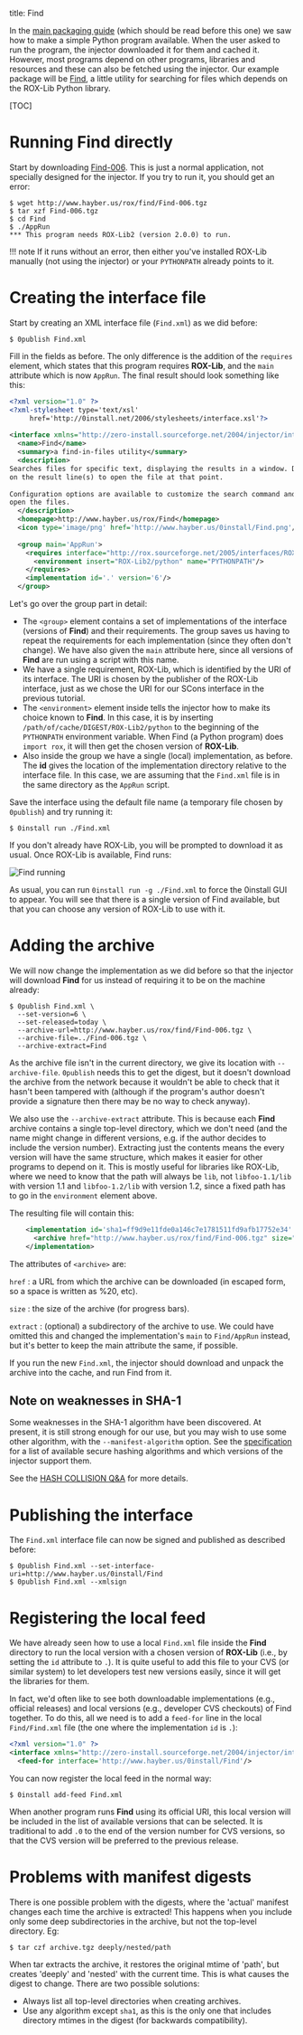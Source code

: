 title: Find

In the [main packaging guide](../guide-gui.md) (which should be read before this one) we saw how to make a simple Python program available. When the user asked to run the program, the injector downloaded it for them and cached it. However, most programs depend on other programs, libraries and resources and these can also be fetched using the injector. Our example package will be [Find](http://www.hayber.us/rox/Find), a little utility for searching for files which depends on the ROX-Lib Python library.

[TOC]

# Running Find directly

Start by downloading [Find-006](http://www.hayber.us/rox/find/Find-006.tgz). This is just a normal application, not specially designed for the injector. If you try to run it, you should get an error:

```shell
$ wget http://www.hayber.us/rox/find/Find-006.tgz
$ tar xzf Find-006.tgz
$ cd Find
$ ./AppRun
*** This program needs ROX-Lib2 (version 2.0.0) to run.
```

!!! note
    If it runs without an error, then either you've installed ROX-Lib manually (not using the injector) or your `PYTHONPATH` already points to it.

# Creating the interface file

Start by creating an XML interface file (`Find.xml`) as we did before:

```shell
$ 0publish Find.xml
```

Fill in the fields as before. The only difference is the addition of the `requires` element, which states that this program requires **ROX-Lib**, and the `main` attribute which is now `AppRun`. The final result should look something like this:

```xml
<?xml version="1.0" ?>
<?xml-stylesheet type='text/xsl'
     href='http://0install.net/2006/stylesheets/interface.xsl'?>
 
<interface xmlns="http://zero-install.sourceforge.net/2004/injector/interface">
  <name>Find</name>
  <summary>a find-in-files utility</summary>
  <description>
Searches files for specific text, displaying the results in a window. Double click
on the result line(s) to open the file at that point.
 
Configuration options are available to customize the search command and the editor with which to
open the files.
  </description>
  <homepage>http://www.hayber.us/rox/Find</homepage>
  <icon type='image/png' href='http://www.hayber.us/0install/Find.png'/>
 
  <group main='AppRun'>
    <requires interface="http://rox.sourceforge.net/2005/interfaces/ROX-Lib">
      <environment insert="ROX-Lib2/python" name="PYTHONPATH"/>
    </requires>
    <implementation id='.' version='6'/>
  </group>
```

Let's go over the group part in detail:

- The `<group>` element contains a set of implementations of the interface (versions of **Find**) and their requirements. The group saves us having to repeat the requirements for each implementation (since they often don't change). We have also given the `main` attribute here, since all versions of **Find** are run using a script with this name.
- We have a single requirement, ROX-Lib, which is identified by the URI of its interface. The URI is chosen by the publisher of the ROX-Lib interface, just as we chose the URI for our SCons interface in the previous tutorial.
- The `<environment>` element inside tells the injector how to make its choice known to **Find**. In this case, it is by inserting `/path/of/cache/DIGEST/ROX-Lib2/python` to the beginning of the `PYTHONPATH` environment variable. When Find (a Python program) does `import rox`, it will then get the chosen version of **ROX-Lib**.
- Also inside the group we have a single (local) implementation, as before. The **id** gives the location of the implementation directory relative to the interface file. In this case, we are assuming that the `Find.xml` file is in the same directory as the `AppRun` script.

Save the interface using the default file name (a temporary file chosen by `0publish`) and try running it:

```shell
$ 0install run ./Find.xml
```

If you don't already have ROX-Lib, you will be prompted to download it as usual. Once ROX-Lib is available, Find runs:

![Find running](../../img/screens/find.png)

As usual, you can run `0install run -g ./Find.xml` to force the 0install GUI to appear. You will see that there is a single version of Find available, but that you can choose any version of ROX-Lib to use with it.

# Adding the archive

We will now change the implementation as we did before so that the injector will download **Find** for us instead of requiring it to be on the machine already:

```shell
$ 0publish Find.xml \
  --set-version=6 \
  --set-released=today \
  --archive-url=http://www.hayber.us/rox/find/Find-006.tgz \
  --archive-file=../Find-006.tgz \
  --archive-extract=Find
```

As the archive file isn't in the current directory, we give its location with `--archive-file`. `0publish` needs this to get the digest, but it doesn't download the archive from the network because it wouldn't be able to check that it hasn't been tampered with (although if the program's author doesn't provide a signature then there may be no way to check anyway).

We also use the `--archive-extract` attribute. This is because each **Find** archive contains a single top-level directory, which we don't need (and the name might change in different versions, e.g. if the author decides to include the version number). Extracting just the contents means the every version will have the same structure, which makes it easier for other programs to depend on it. This is mostly useful for libraries like ROX-Lib, where we need to know that the path will always be `lib`, not `libfoo-1.1/lib` with version 1.1 and `libfoo-1.2/lib` with version 1.2, since a fixed path has to go in the `environment` element above.

The resulting file will contain this:

```xml
    <implementation id='sha1=ff9d9e11fde0a146c7e1781511fd9afb17752e34' released="2006-05-19" version='6'>
      <archive href="http://www.hayber.us/rox/find/Find-006.tgz" size="23161" extract='Find'/>
    </implementation>
```

The attributes of `<archive>` are:

`href`
: a URL from which the archive can be downloaded (in escaped form, so a space is written as %20, etc).

`size`
: the size of the archive (for progress bars).

`extract`
: (optional) a subdirectory of the archive to use. We could have omitted this and changed the implementation's `main` to `Find/AppRun` instead, but it's better to keep the main attribute the same, if possible.

If you run the new `Find.xml`, the injector should download and unpack the archive into the cache, and run Find from it.

## Note on weaknesses in SHA-1

Some weaknesses in the SHA-1 algorithm have been discovered. At present, it is still strong enough for our use, but you may wish to use some other algorithm, with the `--manifest-algorithm` option. See the [specification](../../specifications/manifest.md#algorithms) for a list of available secure hashing algorithms and which versions of the injector support them.

See the [HASH COLLISION Q&A](http://www.cryptography.com/cnews/hash.html) for more details.

# Publishing the interface

The `Find.xml` interface file can now be signed and published as described before:

```shell
$ 0publish Find.xml --set-interface-uri=http://www.hayber.us/0install/Find
$ 0publish Find.xml --xmlsign
```

# Registering the local feed

We have already seen how to use a local `Find.xml` file inside the **Find** directory to run the local version with a chosen version of **ROX-Lib** (i.e., by setting the `id` attribute to `.`). It is quite useful to add this file to your CVS (or similar system) to let developers test new versions easily, since it will get the libraries for them.

In fact, we'd often like to see both downloadable implementations (e.g., official releases) and local versions (e.g., developer CVS checkouts) of Find together. To do this, all we need is to add a `feed-for` line in the local `Find/Find.xml` file (the one where the implementation `id` is `.`):

```xml
<?xml version="1.0" ?>
<interface xmlns="http://zero-install.sourceforge.net/2004/injector/interface">
  <feed-for interface='http://www.hayber.us/0install/Find'/>
```

You can now register the local feed in the normal way:

```shell
$ 0install add-feed Find.xml
```

When another program runs **Find** using its official URI, this local version will be included in the list of available versions that can be selected. It is traditional to add `.0` to the end of the version number for CVS versions, so that the CVS version will be preferred to the previous release.

# Problems with manifest digests

There is one possible problem with the digests, where the 'actual' manifest changes each time the archive is extracted! This happens when you include only some deep subdirectories in the archive, but not the top-level directory. Eg:

```shell
$ tar czf archive.tgz deeply/nested/path
```

When tar extracts the archive, it restores the original mtime of 'path', but creates 'deeply' and 'nested' with the current time. This is what causes the digest to change. There are two possible solutions:

- Always list all top-level directories when creating archives.
- Use any algorithm except `sha1`, as this is the only one that includes directory mtimes in the digest (for backwards compatibility).
